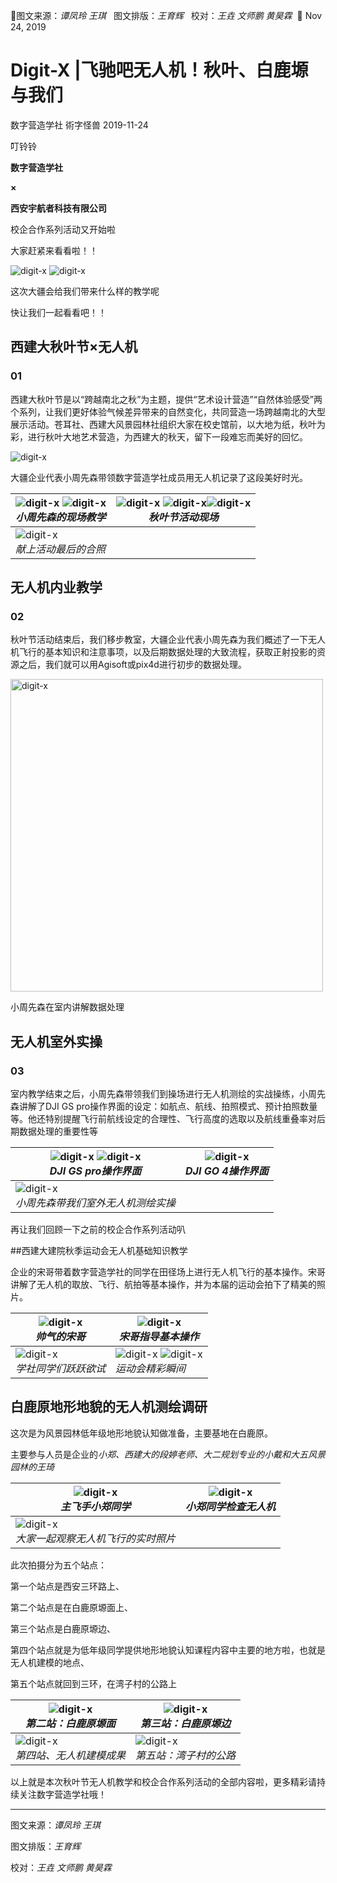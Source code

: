 🐞图文来源：*谭凤玲  王琪*&nbsp;&nbsp; 图文排版：*王育辉* &nbsp;&nbsp;校对：*王垚  文师鹏  黄昊霖*&nbsp;&nbsp;📅 Nov 24, 2019

# Digit-X |飞驰吧无人机！秋叶、白鹿塬与我们
数字营造学社 術字怪兽 2019-11-24

叮铃铃

**数字营造学社**

**×**

**西安宇航者科技有限公司**

校企合作系列活动又开始啦

大家赶紧来看看啦！！

<img src="./imgs_/flyTHEdrone_autumLeaves_whiteDeer/1.gif" height="auto" width="auto"  title="digit-x" /> 

<img src="./imgs_/flyTHEdrone_autumLeaves_whiteDeer/2.webp" height="auto" width="auto"  title="digit-x" /> 

这次大疆会给我们带来什么样的教学呢

快让我们一起看看吧！！

## 西建大秋叶节×无人机

### 01

西建大秋叶节是以“跨越南北之秋”为主题，提供“艺术设计营造”“自然体验感受”两个系列，让我们更好体验气候差异带来的自然变化，共同营造一场跨越南北的大型展示活动。苍耳社、西建大风景园林社组织大家在校史馆前，以大地为纸，秋叶为彩，进行秋叶大地艺术营造，为西建大的秋天，留下一段难忘而美好的回忆。

<img src="./imgs_/flyTHEdrone_autumLeaves_whiteDeer/3.webp" height="auto" width="auto"  title="digit-x" /> 

大疆企业代表小周先森带领数字营造学社成员用无人机记录了这段美好时光。

| <img src="./imgs_/flyTHEdrone_autumLeaves_whiteDeer/4.webp" height="auto" width="auto"  title="digit-x" /> <img src="./imgs_/flyTHEdrone_autumLeaves_whiteDeer/5.webp" height="auto" width="auto"  title="digit-x" />    </br> <em>小周先森的现场教学</em>|<img src="./imgs_/flyTHEdrone_autumLeaves_whiteDeer/6.webp" height="auto" width="auto"  title="digit-x" /> <img src="./imgs_/flyTHEdrone_autumLeaves_whiteDeer/7.gif" height="auto" width="auto"  title="digit-x" /><img src="./imgs_/flyTHEdrone_autumLeaves_whiteDeer/8.webp" height="auto" width="auto"  title="digit-x" />  </br><em>秋叶节活动现场</em> |
|------------ | -------------|
|<img src="./imgs_/flyTHEdrone_autumLeaves_whiteDeer/9.webp" height="auto" width="auto"  title="digit-x" />  </br><em>献上活动最后的合照</em> | |


## 无人机内业教学
### 02

秋叶节活动结束后，我们移步教室，大疆企业代表小周先森为我们概述了一下无人机飞行的基本知识和注意事项，以及后期数据处理的大致流程，获取正射投影的资源之后，我们就可以用Agisoft或pix4d进行初步的数据处理。

<img src="./imgs_/flyTHEdrone_autumLeaves_whiteDeer/10.webp" height="500" width="auto"  title="digit-x" /> 

小周先森在室内讲解数据处理

## 无人机室外实操
### 03

室内教学结束之后，小周先森带领我们到操场进行无人机测绘的实战操练，小周先森讲解了DJI GS pro操作界面的设定：如航点、航线、拍照模式、预计拍照数量等。他还特别提醒飞行前航线设定的合理性、飞行高度的选取以及航线重叠率对后期数据处理的重要性等

| <img src="./imgs_/flyTHEdrone_autumLeaves_whiteDeer/11.webp" height="auto" width="auto"  title="digit-x" /> <img src="./imgs_/flyTHEdrone_autumLeaves_whiteDeer/12.webp" height="auto" width="auto"  title="digit-x" />   </br> <em>DJI GS pro操作界面</em>|<img src="./imgs_/flyTHEdrone_autumLeaves_whiteDeer/13.webp" height="auto" width="auto"  title="digit-x" />   </br><em>DJI GO 4操作界面</em> |
|------------ | -------------|
|<img src="./imgs_/flyTHEdrone_autumLeaves_whiteDeer/14.webp" height="auto" width="auto"  title="digit-x" />   </br><em>小周先森带我们室外无人机测绘实操</em> | |


再让我们回顾一下之前的校企合作系列活动叭


##西建大建院秋季运动会无人机基础知识教学


企业的宋哥带着数字营造学社的同学在田径场上进行无人机飞行的基本操作。宋哥讲解了无人机的取放、飞行、航拍等基本操作，并为本届的运动会拍下了精美的照片。

|<img src="./imgs_/flyTHEdrone_autumLeaves_whiteDeer/15.webp" height="auto" width="auto"  title="digit-x" />   </br> <em>帅气的宋哥</em>|<img src="./imgs_/flyTHEdrone_autumLeaves_whiteDeer/16.webp" height="auto" width="auto"  title="digit-x" />  </br><em>宋哥指导基本操作</em> |
|------------ | -------------|
|<img src="./imgs_/flyTHEdrone_autumLeaves_whiteDeer/17.webp" height="auto" width="auto"  title="digit-x" />  </br><em>学社同学们跃跃欲试</em> | <img src="./imgs_/flyTHEdrone_autumLeaves_whiteDeer/18.gif" height="auto" width="auto"  title="digit-x" /> <img src="./imgs_/flyTHEdrone_autumLeaves_whiteDeer/19.gif" height="auto" width="auto"  title="digit-x" /> </br><em>运动会精彩瞬间</em>|

## 白鹿原地形地貌的无人机测绘调研

这次是为风景园林低年级地形地貌认知做准备，主要基地在白鹿原。

主要参与人员是企业的*小郑、西建大的段婷老师、大二规划专业的小戴和大五风景园林的王琦*


| <img src="./imgs_/flyTHEdrone_autumLeaves_whiteDeer/20.webp" height="auto" width="auto"  title="digit-x" />  </br> <em>主飞手小郑同学</em>|<img src="./imgs_/flyTHEdrone_autumLeaves_whiteDeer/21.webp" height="auto" width="auto"  title="digit-x" />  </br><em>小郑同学检查无人机</em> |
|------------ | -------------|
|<img src="./imgs_/flyTHEdrone_autumLeaves_whiteDeer/22.webp" height="auto" width="auto"  title="digit-x" />  </br><em>大家一起观察无人机飞行的实时照片</em> | |

此次拍摄分为五个站点：

第一个站点是西安三环路上、

第二个站点是在白鹿原塬面上、

第三个站点是白鹿原塬边、

第四个站点就是为低年级同学提供地形地貌认知课程内容中主要的地方啦，也就是无人机建模的地点、

第五个站点就回到三环，在湾子村的公路上


| <img src="./imgs_/flyTHEdrone_autumLeaves_whiteDeer/23.webp" height="auto" width="auto"  title="digit-x" /> </br> <em>第二站：白鹿原塬面</em>|<img src="./imgs_/flyTHEdrone_autumLeaves_whiteDeer/24.webp" height="auto" width="auto"  title="digit-x" /> </br><em>第三站：白鹿原塬边</em> |
|------------ | -------------|
|<img src="./imgs_/flyTHEdrone_autumLeaves_whiteDeer/25.gif" height="auto" width="auto"  title="digit-x" /> </br><em>第四站、无人机建模成果</em> | <img src="./imgs_/flyTHEdrone_autumLeaves_whiteDeer/26.webp" height="auto" width="auto"  title="digit-x" /> </br><em>第五站：湾子村的公路</em>|


以上就是本次秋叶节无人机教学和校企合作系列活动的全部内容啦，更多精彩请持续关注数字营造学社哦！


-----



图文来源：*谭凤玲  王琪*

图文排版：*王育辉*

校对：*王垚  文师鹏  黄昊霖*
